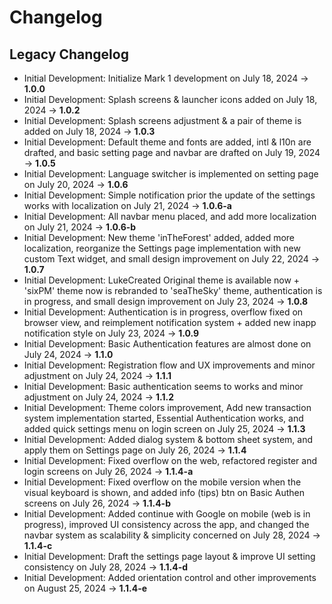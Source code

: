 # Changelog

## Legacy Changelog

- Initial Development: Initialize Mark 1 development on July 18, 2024 -> __1.0.0__
- Initial Development: Splash screens & launcher icons added on July 18, 2024 -> __1.0.2__
- Initial Development: Splash screens adjustment & a pair of theme is added on July 18, 2024 -> __1.0.3__
- Initial Development: Default theme and fonts are added, intl & l10n are drafted, and basic setting page and navbar are drafted on July 19, 2024 -> __1.0.5__
- Initial Development: Language switcher is implemented on setting page on July 20, 2024 -> __1.0.6__
- Initial Development: Simple notification prior the update of the settings works with localization on July 21, 2024 -> __1.0.6-a__
- Initial Development: All navbar menu placed, and add more localization on July 21, 2024 -> __1.0.6-b__
- Initial Development: New theme 'inTheForest' added, added more localization, reorganize the Settings page implementation with new custom Text widget, and small design improvement on July 22, 2024 -> __1.0.7__
- Initial Development: LukeCreated Original theme is available now + 'sixPM' theme now is rebranded to 'seaTheSky' theme, authentication is in progress, and small design improvement on July 23, 2024 -> __1.0.8__
- Initial Development: Authentication is in progress, overflow fixed on browser view, and reimplement notification system + added new inapp notification style on July 23, 2024 -> __1.0.9__
- Initial Development: Basic Authentication features are almost done on July 24, 2024 -> __1.1.0__
- Initial Development: Registration flow and UX improvements and minor adjustment on July 24, 2024 -> __1.1.1__
- Initial Development: Basic authentication seems to works and minor adjustment on July 24, 2024 -> __1.1.2__
- Initial Development: Theme colors improvement, Add new transaction system implementation started, Essential Authentication works, and added quick settings menu on login screen on July 25, 2024 -> __1.1.3__
- Initial Development: Added dialog system & bottom sheet system, and apply them on Settings page on July 26, 2024 -> __1.1.4__
- Initial Development: Fixed overflow on the web, refactored register and login screens on July 26, 2024 -> __1.1.4-a__
- Initial Development: Fixed overflow on the mobile version when the visual keyboard is shown, and added info (tips) btn on Basic Authen screens on July 26, 2024 -> __1.1.4-b__
- Initial Development: Added continue with Google on mobile (web is in progress), improved UI consistency across the app, and changed the navbar system as scalability & simplicity concerned on July 28, 2024 -> __1.1.4-c__
- Initial Development: Draft the settings page layout & improve UI setting consistency on July 28, 2024 -> __1.1.4-d__
- Initial Development: Added orientation control and other improvements on August 25, 2024 -> __1.1.4-e__
